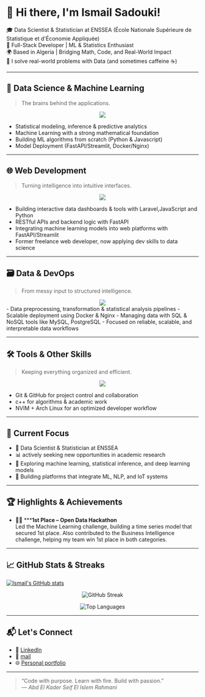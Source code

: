 # 👋 Hi there, I'm Ismail Sadouki!

🎓 Data Scientist & Statistician at ENSSEA  (École Nationale Supérieure de Statistique et d'Économie Appliquée)  
💼 Full-Stack Developer | ML & Statistics Enthusiast  
🌍 Based in Algeria | Bridging Math, Code, and Real-World Impact  
🚀 I solve real-world problems with Data (and sometimes caffeine ☕)  

---

## 🧠 Data Science & Machine Learning

> The brains behind the applications.

<div align="center">
  <img src="https://skillicons.dev/icons?i=python,tensorflow,pytorch,fastapi,opencv,docker,sklearn,nginx" />
</div>

- Statistical modeling, inference & predictive analytics
- Machine Learning with a strong mathematical foundation
- Building ML algorithms from scratch (Python & Javascript)
- Model Deployment (FastAPI/Streamlit, Docker/Nginx)

---

## 🌐 Web Development

> Turning intelligence into intuitive interfaces.

<div align="center">
  <img src="https://skillicons.dev/icons?i=fastapi,js,python,php,laravel,react,css,tailwind,bootstrap,figma," />
</div>

- Building interactive data dashboards & tools with Laravel,JavaScript and Python
- RESTful APIs and backend logic with FastAPI
- Integrating machine learning models into web platforms with FastAPI/Streamlit
- Former freelance web developer, now applying dev skills to data science

---

## 🗃️ Data & DevOps

> From messy input to structured intelligence.

<div align="center">
  <img src="https://skillicons.dev/icons?i=mysql,postgresql,mongodb,sqlite,linux,docker,nginx" />
</div>
- Data preprocessing, transformation & statistical analysis pipelines
- Scalable deployment using Docker & Nginx  
- Managing data with SQL & NoSQL tools like MySQL, PostgreSQL
- Focused on reliable, scalable, and interpretable data workflows

---

## 🛠️ Tools & Other Skills

> Keeping everything organized and efficient.

<div align="center">
  <img src="https://skillicons.dev/icons?i=vim,arch,linux,bash,raspberrypi,git,github" />
</div>

- Git & GitHub for project control and collaboration  
- c++ for algorithms & academic work  
- NVIM + Arch Linux for an optimized developer workflow

---

## 🎯 Current Focus

- 🧠 Data Scientist & Statistician at ENSSEA  
- 📊 actively seeking new opportunities in academic research  
- 🔬 Exploring machine learning, statistical inference, and deep learning models 
- 🧩 Building platforms that integrate ML, NLP, and IoT systems

---

## 🏆 Highlights & Achievements

- 🥇🤖 *****1st Place – Open Data Hackathon**  
    Led the Machine Learning challenge, building a time series model that secured 1st place. Also contributed to
the Business Intelligence challenge, helping my team win 1st place in both categories.

---

## 📈 GitHub Stats & Streaks

[![Ismail's GitHub stats](https://github-readme-stats.vercel.app/api?username=IsmailSadouki)](https://github.com/anuraghazra/github-readme-stats)

<p align="center">
  <img src="https://streak-stats.demolab.com/?user=RAHAMNIabdelkaderseifelislem&theme=tokyonight" alt="GitHub Streak" />
</p>

<p align="center">
  <img src="https://github-readme-stats.vercel.app/api/top-langs/?username=RAHAMNIabdelkaderseifelislem&layout=compact&theme=tokyonight" alt="Top Languages" />
</p>

---

## 📬 Let's Connect

- 💼 [LinkedIn](https://www.linkedin.com/in/ismailsadouki/)  
- 📧 [mail](mailto:ismail.sadouki@protonmail.com)  
- 🌐 [Personal portfolio](https://ismailsadouki.github.io/portfolio/)

---

> “Code with purpose. Learn with fire. Build with passion.”  
> — _Abd El Kader Seif El Islem Rahmani_
